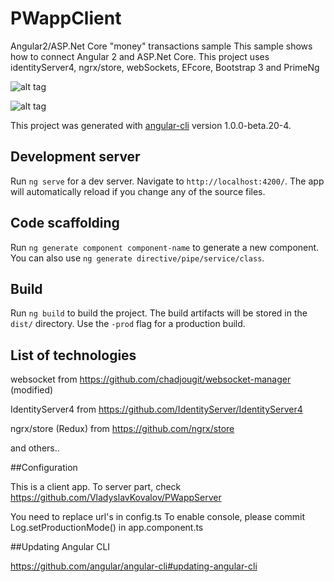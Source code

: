 # PWappClient

Angular2/ASP.Net Core "money" transactions sample
This sample shows how to connect Angular 2 and ASP.Net Core. This project uses identityServer4, ngrx/store, webSockets, EFcore, Bootstrap 3 and PrimeNg



![alt tag](http://g.recordit.co/HSbfThElMd.gif)

![alt tag](https://media.giphy.com/media/26xBxAEQEDboWi2Qg/source.gif)

This project was generated with [angular-cli](https://github.com/angular/angular-cli) version 1.0.0-beta.20-4.

## Development server
Run `ng serve` for a dev server. Navigate to `http://localhost:4200/`. The app will automatically reload if you change any of the source files.

## Code scaffolding

Run `ng generate component component-name` to generate a new component. You can also use `ng generate directive/pipe/service/class`.

## Build

Run `ng build` to build the project. The build artifacts will be stored in the `dist/` directory. Use the `-prod` flag for a production build.

## List of technologies
websocket from https://github.com/chadjougit/websocket-manager (modified)

IdentityServer4 from https://github.com/IdentityServer/IdentityServer4

ngrx/store (Redux) from https://github.com/ngrx/store

and others..

##Configuration

This is a client app. To server part, check https://github.com/VladyslavKovalov/PWappServer

You need to replace url's in config.ts 
To enable console, please commit  Log.setProductionMode() in app.component.ts

##Updating Angular CLI

https://github.com/angular/angular-cli#updating-angular-cli

  

